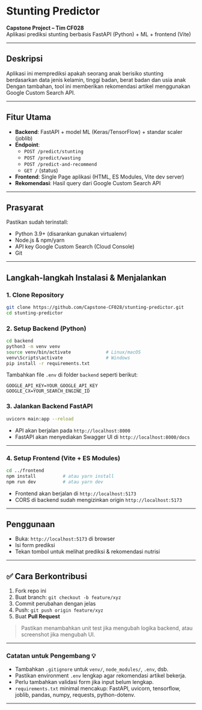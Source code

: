 # Stunting Predictor

**Capstone Project – Tim CF028**  
Aplikasi prediksi stunting berbasis FastAPI (Python) + ML + frontend (Vite)

---

## Deskripsi

Aplikasi ini memprediksi apakah seorang anak berisiko stunting berdasarkan data jenis kelamin, tinggi badan, berat badan dan usia anak
Dengan tambahan, tool ini memberikan rekomendasi artikel menggunakan Google Custom Search API.

---

## Fitur Utama

- **Backend**: FastAPI + model ML (Keras/TensorFlow) + standar scaler (joblib)
- **Endpoint**:
  - `POST /predict/stunting`
  - `POST /predict/wasting`
  - `POST /predict-and-recommend`
  - `GET /` (status)
- **Frontend**: Single Page aplikasi (HTML, ES Modules, Vite dev server)
- **Rekomendasi**: Hasil query dari Google Custom Search API

---

## Prasyarat

Pastikan sudah terinstall:

- Python 3.9+ (disarankan gunakan virtualenv)
- Node.js & npm/yarn
- API key Google Custom Search (Cloud Console)
- Git

---

## Langkah-langkah Instalasi & Menjalankan

### 1. Clone Repository  
```bash
git clone https://github.com/Capstone-CF028/stunting-predictor.git
cd stunting-predictor
```

### 2. Setup Backend (Python)

```bash
cd backend
python3 -m venv venv
source venv/bin/activate             # Linux/macOS
venv\Scripts\activate                # Windows
pip install -r requirements.txt
```

Tambahkan file `.env` di folder `backend` seperti berikut:

```
GOOGLE_API_KEY=YOUR_GOOGLE_API_KEY
GOOGLE_CX=YOUR_SEARCH_ENGINE_ID
```

### 3. Jalankan Backend FastAPI

```bash
uvicorn main:app --reload
```

- API akan berjalan pada `http://localhost:8000`
- FastAPI akan menyediakan Swagger UI di `http://localhost:8000/docs`

---

### 4. Setup Frontend (Vite + ES Modules)

```bash
cd ../frontend
npm install          # atau yarn install
npm run dev          # atau yarn dev
```

- Frontend akan berjalan di `http://localhost:5173`
- CORS di backend sudah mengizinkan origin `http://localhost:5173`

---

## Penggunaan

- Buka: `http://localhost:5173` di browser
- Isi form prediksi
- Tekan tombol untuk melihat prediksi & rekomendasi nutrisi

---

## ✅ Cara Berkontribusi

1. Fork repo ini  
2. Buat branch: `git checkout -b feature/xyz`  
3. Commit perubahan dengan jelas  
4. Push: `git push origin feature/xyz`  
5. Buat **Pull Request**  

> Pastikan menambahkan unit test jika mengubah logika backend, atau screenshot jika mengubah UI.

---

### Catatan untuk Pengembang 💡

- Tambahkan `.gitignore` untuk `venv/`, `node_modules/`, `.env`, dsb.
- Pastikan environment `.env` lengkap agar rekomendasi artikel bekerja.
- Perlu tambahkan validasi form jika input belum lengkap.
- `requirements.txt` minimal mencakup: FastAPI, uvicorn, tensorflow, joblib, pandas, numpy, requests, python-dotenv.

---

